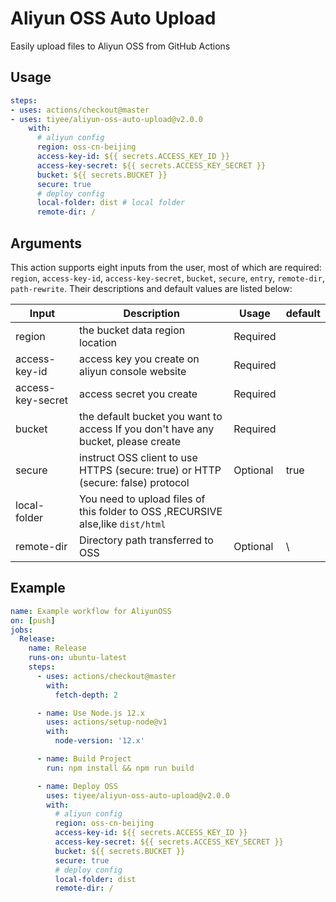 <!-- <p align="center">
  <a href="https://github.com/actions/typescript-action/actions"><img alt="typescript-action status" src="https://github.com/actions/typescript-action/workflows/build-test/badge.svg"></a>
</p> -->

# Aliyun OSS Auto Upload

Easily upload files to Aliyun OSS from GitHub Actions

## Usage

```yaml
steps:
- uses: actions/checkout@master
- uses: tiyee/aliyun-oss-auto-upload@v2.0.0
    with:
      # aliyun config
      region: oss-cn-beijing
      access-key-id: ${{ secrets.ACCESS_KEY_ID }}
      access-key-secret: ${{ secrets.ACCESS_KEY_SECRET }}
      bucket: ${{ secrets.BUCKET }}
      secure: true
      # deploy config
      local-folder: dist # local folder
      remote-dir: /
```

## Arguments

This action supports eight inputs from the user, most of which are required: `region`, `access-key-id`, `access-key-secret`, `bucket`, `secure`, `entry`, `remote-dir`, `path-rewrite`. Their descriptions and default values are listed below:

| Input             | Description                                                                       | Usage    | default      |
| ----------------- | --------------------------------------------------------------------------------- | -------- | ------------ |
| region            | the bucket data region location                                                   | Required |              |
| access-key-id     | access key you create on aliyun console website                                   | Required |              |
| access-key-secret | access secret you create                                                          | Required |              |
| bucket            | the default bucket you want to access If you don't have any bucket, please create | Required |              |
| secure            | instruct OSS client to use HTTPS (secure: true) or HTTP (secure: false) protocol  | Optional | true         |
| local-folder      | You need to upload files of this folder to OSS ,RECURSIVE alse,like `dist/html`                         || |
| remote-dir        | Directory path transferred to OSS                                                 | Optional | \\           |

## Example

```yaml
name: Example workflow for AliyunOSS
on: [push]
jobs:
  Release:
    name: Release
    runs-on: ubuntu-latest
    steps:
      - uses: actions/checkout@master
        with:
          fetch-depth: 2

      - name: Use Node.js 12.x
        uses: actions/setup-node@v1
        with:
          node-version: '12.x'

      - name: Build Project
        run: npm install && npm run build

      - name: Deploy OSS
        uses: tiyee/aliyun-oss-auto-upload@v2.0.0
        with:
          # aliyun config
          region: oss-cn-beijing
          access-key-id: ${{ secrets.ACCESS_KEY_ID }}
          access-key-secret: ${{ secrets.ACCESS_KEY_SECRET }}
          bucket: ${{ secrets.BUCKET }}
          secure: true
          # deploy config
          local-folder: dist
          remote-dir: /
```